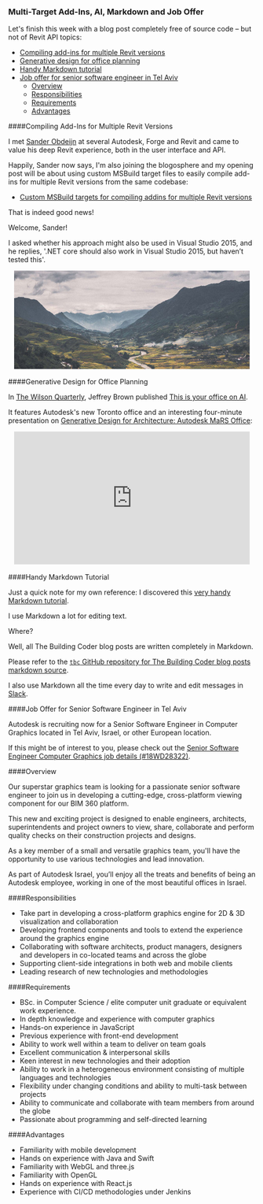 <head>
<meta http-equiv="Content-Type" content="text/html; charset=utf-8">
<link rel="stylesheet" type="text/css" href="bc.css">
<!--
<script src="run_prettify.js" type="text/javascript"></script>
<script src="https://google-code-prettify.googlecode.com/svn/loader/run_prettify.js" type="text/javascript"></script>
-->
<script src="https://cdn.rawgit.com/google/code-prettify/master/loader/run_prettify.js" type="text/javascript"></script>
</head>

<!---

- Sander Obdeijn
  Compiling addins for multiple revit versions from the same codebase
  I have created a blog post about compiling addins for multiple revit versions from the same codebase.
  http://buildingknowledge.eu/custom-msbuild-targets-for-compiling-addins-for-multiple-revit-versions/
  .net core should also work in Visual Studio 2015, but haven’t tested this.

- [this is your office on AI](https://wilsonquarterly.com/quarterly/living-with-artificial-intelligence/this-is-your-office-on-ai)
  by Jeffrey Brown in [The Wilson Quarterly](https://wilsonquarterly.com)
  featuring Autodesk's new Toronto office and four-minute presentation on 
  [Generative Design for Architecture: Autodesk MaRS Office](https://vimeo.com/193915345)
  <iframe src="https://player.vimeo.com/video/193915345" width="480" height="270" frameborder="0" webkitallowfullscreen mozallowfullscreen allowfullscreen></iframe>

- for my own reference, a very handy [Markdown tutorial](http://eherrera.net/markdowntutorial).
  Where do I use markdown?
  I use it to edit all my blog posts, and I use it in Slack.
  Please refer to the [tbd GitHub repository for The Building Coder blog posts markdown source]()

- Senior Software Engineer – Computer Graphics
  Israel – Tel-Aviv, OR other European locations

Compiling add-ins for multiple Revit versions in the #RevitAPI @AutodeskRevit #bim #dynamobim @AutodeskForge #ForgeDevCon http://bit.ly/multitarget

Let's finish this week with a blog post completely free of source code &ndash; but not of Revit API topics
&ndash; Compiling add-ins for multiple Revit versions 
&ndash; Generative design for office planning 
&ndash; Handy Markdown tutorial 
&ndash; Job offer for senior software engineer in Tel Aviv...

--->

### Multi-Target Add-Ins, AI, Markdown and Job Offer

Let's finish this week with a blog post completely free of source code &ndash; but not of Revit API topics:

- [Compiling add-ins for multiple Revit versions](#2) 
- [Generative design for office planning](#3) 
- [Handy Markdown tutorial](#4) 
- [Job offer for senior software engineer in Tel Aviv](#5) 
    - [Overview](#5.1) 
    - [Responsibilities](#5.2) 
    - [Requirements](#5.3) 
    - [Advantages](#5.4) 


####<a name="2"></a>Compiling Add-Ins for Multiple Revit Versions

I met [Sander Obdeijn](http://buildingknowledge.eu/about) at several Autodesk, Forge and Revit and came to value his deep Revit experience, both in the user interface and API.

Happily, Sander now says, I'm also joining the blogosphere and my opening post will be about using custom MSBuild target files to easily compile add-ins for multiple Revit versions from the same codebase:

- [Custom MSBuild targets for compiling addins for multiple Revit versions](http://buildingknowledge.eu/custom-msbuild-targets-for-compiling-addins-for-multiple-revit-versions)

That is indeed good news!

Welcome, Sander!

I asked whether his approach might also be used in Visual Studio 2015, and he replies, '.NET core should also work in Visual Studio 2015, but haven’t tested this'.

<center>
<img src="img/so_hero_cropped.jpg" alt="Sander's Hero" width="480"/>
</center>


####<a name="3"></a>Generative Design for Office Planning

In [The Wilson Quarterly](https://wilsonquarterly.com),
Jeffrey Brown published [This is your office on AI](https://wilsonquarterly.com/quarterly/living-with-artificial-intelligence/this-is-your-office-on-ai).

It features Autodesk's new Toronto office and an interesting four-minute presentation
on [Generative Design for Architecture: Autodesk MaRS Office](https://vimeo.com/193915345):

<center>
<iframe src="https://player.vimeo.com/video/193915345" width="480" height="270" frameborder="0" webkitallowfullscreen mozallowfullscreen allowfullscreen></iframe>
</center>

####<a name="4"></a>Handy Markdown Tutorial

Just a quick note for my own reference: I discovered
this [very handy Markdown tutorial](http://eherrera.net/markdowntutorial).

I use Markdown a lot for editing text.

Where?

Well, all The Building Coder blog posts are written completely in Markdown.

Please refer to
the [`tbc` GitHub repository for The Building Coder blog posts markdown source](https://github.com/jeremytammik/tbc).

I also use Markdown all the time every day to write and edit messages in [Slack](https://slack.com).


####<a name="5"></a>Job Offer for Senior Software Engineer in Tel Aviv

Autodesk is recruiting now for a Senior Software Engineer in Computer Graphics located in Tel Aviv, Israel, or other European location.

If this might be of interest to you, please check out
the [Senior Software Engineer Computer Graphics job details (#18WD28322)](https://rolp.co/IBrae).


####<a name="5.1"></a>Overview

Our superstar graphics team is looking for a passionate senior software engineer to join us in developing a cutting-edge, cross-platform viewing component for our BIM 360 platform.

This new and exciting project is designed to enable engineers, architects, superintendents and project owners to view, share, collaborate and perform quality checks on their construction projects and designs. 

As a key member of a small and versatile graphics team, you'll have the opportunity to use various technologies and lead innovation.

As part of Autodesk Israel, you’ll enjoy all the treats and benefits of being an Autodesk employee, working in one of the most beautiful offices in Israel.

####<a name="5.2"></a>Responsibilities

- Take part in developing a cross-platform graphics engine for 2D & 3D visualization and collaboration
- Developing frontend components and tools to extend the experience around the graphics engine
- Collaborating with software architects, product managers, designers and developers in co-located teams and across the globe
- Supporting client-side integrations in both web and mobile clients
- Leading research of new technologies and methodologies

####<a name="5.3"></a>Requirements

- BSc. in Computer Science / elite computer unit graduate or equivalent work experience.
- In depth knowledge and experience with computer graphics
- Hands-on experience in JavaScript
- Previous experience with front-end development
- Ability to work well within a team to deliver on team goals
- Excellent communication & interpersonal skills
- Keen interest in new technologies and their adoption
- Ability to work in a heterogeneous environment consisting of multiple languages and technologies
- Flexibility under changing conditions and ability to multi-task between projects
- Ability to communicate and collaborate with team members from around the globe
- Passionate about programming and self-directed learning

####<a name="5.4"></a>Advantages

- Familiarity with mobile development 
- Hands on experience with Java and Swift
- Familiarity with WebGL and three.js
- Familiarity with OpenGL
- Hands on experience with React.js
- Experience with CI/CD methodologies under Jenkins

